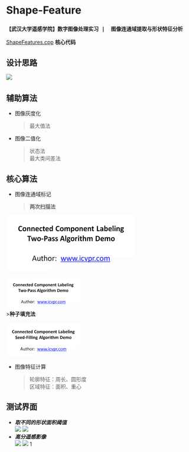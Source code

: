 # Shape-Feature
### `【武汉大学遥感学院】数字图像处理实习 |  图像连通域提取与形状特征分析`  
 [ShapeFeatures.cpp](./ShapeFeatures.cpp) **核心代码**
 
## 设计思路
<img src="./算法流程.jpg" width="300">  

## 辅助算法
- 图像灰度化   
    >最大值法
- 图像二值化  
    >状态法  
    >最大类间差法
## 核心算法
- 图像连通域标记
    >**两次扫描法**<br>
 
![两次扫描法](./图片1.gif)

<img src='./图片1.gif' width='200'><br> 
    >**种子填充法**<br>   
<img src='./图片2.gif' width='200'><br>
- 图像特征计算
    >轮廓特征：周长、圆形度  
    >区域特征：面积、重心
## 测试界面
- **_取不同的形状面积阈值_**  
<img src='./interface1.jpg' width='400'> <img src='./interface2.jpg' width='400'>  
- **_高分遥感影像_**   
<img src='./img_test/ik_beijing_p.bmp' width='400'> <img src='./interface3.jpg' width='400'>
1
